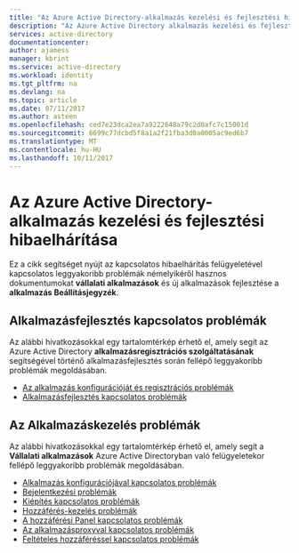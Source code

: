 ```yaml
---
title: "Az Azure Active Directory-alkalmazás kezelési és fejlesztési hibaelhárítása"
description: "Az Azure Active Directory alkalmazás kezelési és fejlesztési kapcsolatos leggyakoribb problémák megoldásához"
services: active-directory
documentationcenter: 
author: ajamess
manager: kbrint
ms.service: active-directory
ms.workload: identity
ms.tgt_pltfrm: na
ms.devlang: na
ms.topic: article
ms.date: 07/11/2017
ms.author: asteen
ms.openlocfilehash: ced7e23dca2ea7a9222648a79c2d0afc7c15001d
ms.sourcegitcommit: 6699c77dcbd5f8a1a2f21fba3d0a0005ac9ed6b7
ms.translationtype: MT
ms.contentlocale: hu-HU
ms.lasthandoff: 10/11/2017
---
```

# <a name="troubleshoot-azure-active-directory-application-management-and-development"></a>Az Azure Active Directory-alkalmazás kezelési és fejlesztési hibaelhárítása
Ez a cikk segítséget nyújt az kapcsolatos hibaelhárítás felügyeletével kapcsolatos leggyakoribb problémák némelyikéről hasznos dokumentumokat **vállalati alkalmazások** és új alkalmazások fejlesztése a **alkalmazás Beállításjegyzék**.

## <a name="problems-with-application-development"></a>Alkalmazásfejlesztés kapcsolatos problémák
Az alábbi hivatkozásokkal egy tartalomtérkép érhető el, amely segít az Azure Active Directory **alkalmazásregisztrációs szolgáltatásának** segítségével történő alkalmazásfejlesztés során fellépő leggyakoribb problémák megoldásában.

* [Az alkalmazás konfigurációját és regisztrációs problémák](active-directory-application-dev-config-content-map.md)
* [Alkalmazásfejlesztés kapcsolatos problémák](active-directory-application-dev-development-content-map.md)

## <a name="problems-with-application-management"></a>Az Alkalmazáskezelés problémák
Az alábbi hivatkozásokkal egy tartalomtérkép érhető el, amely segít a **Vállalati alkalmazások** Azure Active Directoryban való felügyeletekor fellépő leggyakoribb problémák megoldásában.

* [Alkalmazás konfigurációjával kapcsolatos problémák](active-directory-application-config-content-map.md)
* [Bejelentkezési problémák](active-directory-application-sign-in-content-map.md)
* [Kiépítés kapcsolatos problémák](active-directory-application-provisioning-content-map.md)
* [Hozzáférés-kezelés problémák](active-directory-application-access-content-map.md)
* [A hozzáférési Panel kapcsolatos problémák](active-directory-application-access-panel-content-map.md)
* [Az alkalmazásproxyval kapcsolatos problémák](active-directory-application-proxy-content-map.md)
* [Feltételes hozzáféréssel kapcsolatos problémák](active-directory-application-conditional-access-content-map.md)
